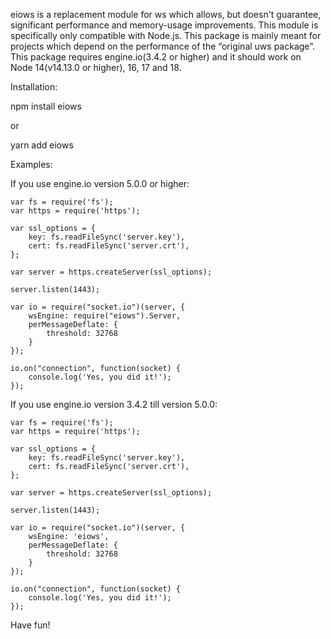 eiows is a replacement module for ws which allows, but doesn't guarantee, significant performance and memory-usage improvements. This module is specifically only compatible with Node.js.
This package is mainly meant for projects which depend on the performance of the “original uws package”. This package requires engine.io(3.4.2 or higher) and it should work on Node 14(v14.13.0 or higher), 16, 17 and 18.

Installation:

npm install eiows

or

yarn add eiows


Examples:

If you use engine.io version 5.0.0 or higher:

    var fs = require('fs');
    var https = require('https');

    var ssl_options = {
        key: fs.readFileSync('server.key'),
        cert: fs.readFileSync('server.crt'),
    };

    var server = https.createServer(ssl_options);

    server.listen(1443);

    var io = require("socket.io")(server, {
        wsEngine: require("eiows").Server,
        perMessageDeflate: {
            threshold: 32768
        }
    });

    io.on("connection", function(socket) {
        console.log('Yes, you did it!');
    });

If you use engine.io version 3.4.2 till version 5.0.0:

    var fs = require('fs');
    var https = require('https');

    var ssl_options = {
        key: fs.readFileSync('server.key'),
        cert: fs.readFileSync('server.crt'),
    };

    var server = https.createServer(ssl_options);

    server.listen(1443);

    var io = require("socket.io")(server, {
        wsEngine: 'eiows',
        perMessageDeflate: {
            threshold: 32768
        }
    });

    io.on("connection", function(socket) {
        console.log('Yes, you did it!');
    });

Have fun!
